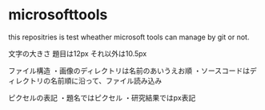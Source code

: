 # microsofttools
this repositries is test wheather microsoft tools can manage by git or not. 

文字の大きさ
題目は12px
それ以外は10.5px

ファイル構造
・画像のディレクトリは名前のあいうえお順
・ソースコードはディレクトリの名前順に沿って、ファイル読み込み

ピクセルの表記
・題名ではピクセル
・研究結果ではpx表記


